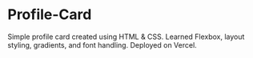 # Profile-Card
Simple profile card created using HTML &amp; CSS. Learned Flexbox, layout styling, gradients, and font handling. Deployed on Vercel.
